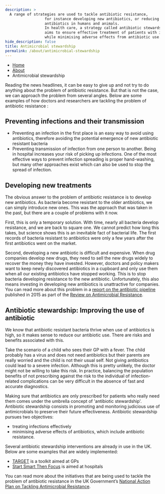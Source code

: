 ```yaml
---
description: >
  A range of strategies are used to tackle antibiotic resistance, 
                  for instance developing new antibiotics, or reducing the use of 
                  antibiotics in humans and animals.
                  In health care, a strategy called antibiotic stewardship 
                  aims to ensure effective treatment of patients with infection 
                  while minimising adverse effects from antibiotic use.
hide_description: false
title: Antimicrobial stewardship
permalink: /about/antimicrobial-stewardship
---
```

 
<ul class="breadcrumb">
  <li><a href="/">Home</a></li>
  <li><a href="/about">About</a></li>
  <li>Antimicrobial stewardship</li>
</ul>


Reading the news headlines, it can be easy to give up and not try to do anything about the problem of antibiotic resistance. But that is not the case, we can approach the problem from several angles. Below are some examples of how doctors and researchers are tackling the problem of antibiotic resistance :

## Preventing infections and their transmission

- Preventing an infection in the first place is an easy way to avoid using antibiotics, therefore avoiding the potential emergence of new antibiotic resistant bacteria
- Preventing transmission of infection from one person to another. Being in hospital increases your risk of picking up infections.  One of the most effective ways to prevent infection spreading is proper hand-washing, but many other approaches exist which can also be used to stop the spread of infection.

## Developing new treatments

The obvious answer to the problem of antibiotic resistance is to develop new antibiotics. As bacteria become resistant to the older antibiotics, we can simply introduce new ones. This was the approach that was taken in the past, but there are a couple of problems with it now.

First, this is only a temporary solution. With time, nearly all bacteria develop resistance, and we are back to square one. We cannot predict how long this takes, but science shows this is an inevitable fact of bacterial life. The first records of bacteria resistant to antibiotics were only a few years after the first antibiotics went on the market.

Second, developing a new antibiotic is difficult and expensive. When drug companies develop new drugs, they need to sell the new drugs widely to recover the money they have invested. However, doctors and policy makers want to keep newly discovered antibiotics in a cupboard and only use them when all our existing antibiotics have stopped working. This is to stop bacteria developing resistance to the new antibiotic. Unfortunately, this also means investing in developing new antibiotics is unattractive for companies. You can read more about this problem in a [report on the antibiotic pipeline](https://wellcomecollection.org/works/zqv86kgr) published in 2015 as part of the [Review on Antimicrobial Resistance](https://amr-review.org/).

## Antibiotic stewardship: Improving the use of antibiotic

We know that antibiotic resistant bacteria thrive when use of antibiotics is high, so it makes sense to reduce our antibiotic use. There are risks and benefits associated with this. 

Take the scenario of a child who sees their GP with a fever. The child probably has a virus and does not need antibiotics but their parents are really worried and the child is not their usual self. Not giving antibiotics could lead to a severe infection. Although this is pretty unlikely, the doctor might not be willing to take this risk. In practice, balancing the population benefits of not prescribing against the risk to the individual of infection-related complications can be very difficult in the absence of fast and accurate diagnostics.

Making sure that antibiotics are only prescribed for patients who really need them comes under the umbrella concept of 'antibiotic stewardship'. Antibiotic stewardship consists in promoting and monitoring judicious use of antimicrobials to preserve their future effectiveness. Antibiotic stewardship pursues two objectives:
 - treating infections effectively
 - minimising adverse effects of antibiotics, which include antibiotic resistance.
  
Several antibiotic stewardship interventions are already in use in the UK. Below are some examples that are widely implemented:
 
 - [TARGET](https://www.rcgp.org.uk/clinical-and-research/resources/toolkits/target-antibiotic-toolkit.aspx) is a toolkit aimed at GPs
 - [Start Smart Then Focus](https://www.gov.uk/government/publications/antimicrobial-stewardship-start-smart-then-focus) is aimed at hospitals
 
You can read more about the initiatives that are being used to tackle the problem of antibiotic resistance in the UK Government’s [National Action Plan on Tackling Antimicrobial Resistance](https://www.gov.uk/government/publications/uk-5-year-action-plan-for-antimicrobial-resistance-2019-to-2024).
